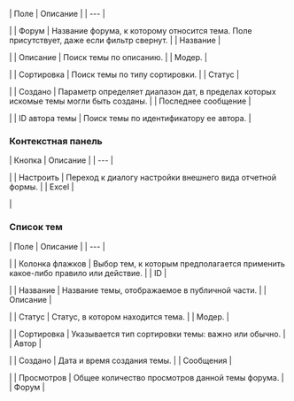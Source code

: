 | Поле | Описание |
| --- |

|
| Форум | Название форума, к которому относится тема. Поле присутствует, даже если фильтр свернут. |
| Название |

|
| Описание | Поиск темы по описанию. |
| Модер. |

|
| Сортировка | Поиск темы по типу сортировки. |
| Статус |

|
| Создано | Параметр определяет диапазон дат, в пределах которых искомые темы могли быть созданы. |
| Последнее сообщение |

|
| ID автора темы | Поиск темы по идентификатору ее автора. |

### Контекстная панель

| Кнопка | Описание |
| --- |

|
| Настроить | Переход к диалогу настройки внешнего вида отчетной формы. |
| Excel |

|

### Список тем

| Поле | Описание |
| --- |

|
| Колонка флажков | Выбор тем, к которым предполагается применить какое-либо правило или действие. |
| ID |

|
| Название | Название темы, отображаемое в публичной части. |
| Описание |

|
| Статус | Статус, в котором находится тема. |
| Модер. |

|
| Сортировка | Указывается тип сортировки темы: важно или обычно. |
| Автор |

|
| Создано | Дата и время создания темы. |
| Сообщения |

|
| Просмотров | Общее количество просмотров данной темы форума. |
| Форум |
